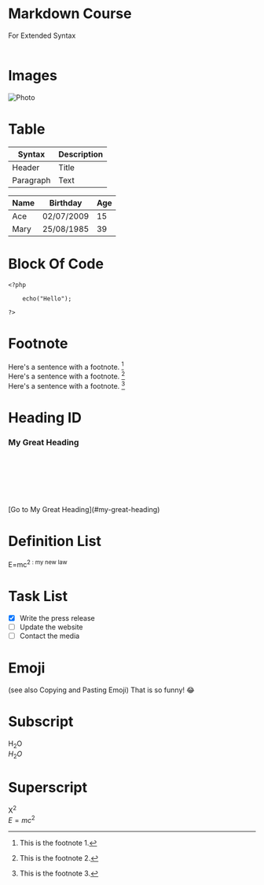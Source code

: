 # Markdown Course
For Extended Syntax <br><br>

# Images
![Photo](https://www.guillenphoto.com/data/blog/2016/001-chronique-pourquoi-faire-de-la-photo-I/images/amar-guillen-photographiing-death-valley.jpg)


# Table 
| Syntax    | Description |     
| --------- | ----------- | 
| Header    | Title       |    
| Paragraph | Text        |   

| Name     | Birthday   | Age |
| -------- | ---------- | --- |
| Ace      | 02/07/2009 | 15  |
| Mary     | 25/08/1985 | 39  |


# Block Of Code 
```
<?php 
	
	echo("Hello");
	
?>
```

# Footnote	
Here's a sentence with a footnote. [^1]
<br>
Here's a sentence with a footnote. [^2]
<br>
Here's a sentence with a footnote. [^3]
<br>

[^1]: This is the footnote 1.
[^2]: This is the footnote 2.
[^3]: This is the footnote 3.

# Heading ID
### My Great Heading 
<br>
<br>
<br>
<br>
<br>
<br>
[Go to My Great Heading](#my-great-heading)

# Definition List	
E=mc<sup>2
: my new law

# Task List	
- [x] Write the press release
- [ ] Update the website
- [ ] Contact the media

# Emoji
(see also Copying and Pasting Emoji)	That is so funny! :joy:

# Subscript
H<sub>2</sub>O
<br>
$H_2O$

# Superscript
X<sup>2</sup>
<br>
$E=mc^2$


